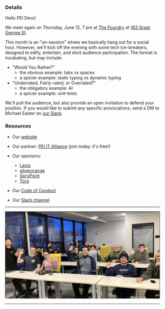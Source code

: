 
### Details

Hello PEI Devs! 

We meet again on Thursday, June 12, 7 pm at [The Foundry](https://peiitalliance.com/the-foundry) at [163 Great George St](https://www.google.com/maps/search/?api=1&query=46.23629%2C%20-63.128113).

This month is an "un-session" where we basically hang out for a social hour. However, we'll kick off the evening with some tech ice-breakers, designed to edify, entertain, and elicit audience participation. The format is incubating, but may include:

* "Would You Rather?"
    * the obvious example: tabs vs spaces
    * a spicier example: static typing vs dynamic typing
* "Underrated, Fairly-rated, or Overrated?" 
    * the obligatory example: AI
    * a spicier example: unit-tests

We'll poll the audience, but also provide an open invitation to defend your position. If you would like to submit any specific provocations, send a DM to Michael Easter on [our Slack](https://docs.google.com/forms/d/e/1FAIpQLScjMRLiiKXqeHCjCSAD37mFxJdH5fskiok-LUaIGtPUZ63glw/viewform?pli=1).

### Resources

* Our [website](https://peiitalliance.com/pei-devs)

* Our partner: [PEI IT Alliance](https://peiitalliance.com) (join today: it's free!)

* Our sponsors:
    * [Levio](https://levioconsulting.com/)
    * [silverorange](https://www.silverorange.com/)
    * [SpryPoint](https://www.sprypoint.com)
    * [Torq](https://www.torqit.ca/)

* Our [Code of Conduct](https://peiitalliance.com/pei-devs/code-of-conduct)

* Our [Slack channel](https://docs.google.com/forms/d/e/1FAIpQLScjMRLiiKXqeHCjCSAD37mFxJdH5fskiok-LUaIGtPUZ63glw/viewform?pli=1)

<hr/>
<img src="/doc/meetings/announcements/the-foundry.png" 
     alt="A meeting at The Foundry" />
<hr/>

